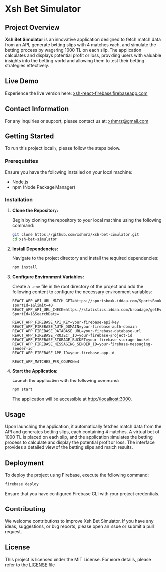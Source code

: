
# Xsh Bet Simulator

## Project Overview

**Xsh Bet Simulator** is an innovative application designed to fetch match data from an API, generate betting slips with
4 matches each, and simulate the betting process by wagering 1000 TL on each slip. The application calculates and
displays potential profit or loss, providing users with valuable insights into the betting world and allowing them to
test their betting strategies effectively.

## Live Demo

Experience the live version here: [xsh-react-firebase.firebaseapp.com](https://xsh-react-firebase.firebaseapp.com)

## Contact Information

For any inquiries or support, please contact us at: [xshmrz@gmail.com](mailto:xshmrz@gmail.com)

## Getting Started

To run this project locally, please follow the steps below.

### Prerequisites

Ensure you have the following installed on your local machine:

- Node.js
- npm (Node Package Manager)

### Installation

1. **Clone the Repository:**

   Begin by cloning the repository to your local machine using the following command:

    ```bash
    git clone https://github.com/xshmrz/xsh-bet-simulator.git
    cd xsh-bet-simulator
    ```

2. **Install Dependencies:**

   Navigate to the project directory and install the required dependencies:

    ```bash
    npm install
    ```

3. **Configure Environment Variables:**

   Create a `.env` file in the root directory of the project and add the following content to configure the necessary
   environment variables:

    ```plaintext
    REACT_APP_API_URL_MATCH_GET=https://sportsbook.iddaa.com/SportsBook/getPopulerBets?sportId=1&limit=40
    REACT_APP_API_URL_CHECK=https://statistics.iddaa.com/broadage/getEventListCache?SportId=1&SearchDate=

    REACT_APP_FIREBASE_API_KEY=your-firebase-api-key
    REACT_APP_FIREBASE_AUTH_DOMAIN=your-firebase-auth-domain
    REACT_APP_FIREBASE_DATABASE_URL=your-firebase-database-url
    REACT_APP_FIREBASE_PROJECT_ID=your-firebase-project-id
    REACT_APP_FIREBASE_STORAGE_BUCKET=your-firebase-storage-bucket
    REACT_APP_FIREBASE_MESSAGING_SENDER_ID=your-firebase-messaging-sender-id
    REACT_APP_FIREBASE_APP_ID=your-firebase-app-id

    REACT_APP_MATCHES_PER_COUPON=4
    ```

4. **Start the Application:**

   Launch the application with the following command:

    ```bash
    npm start
    ```

   The application will be accessible at [http://localhost:3000](http://localhost:3000).

## Usage

Upon launching the application, it automatically fetches match data from the API and generates betting slips, each
containing 4 matches. A virtual bet of 1000 TL is placed on each slip, and the application simulates the betting process
to calculate and display the potential profit or loss. The interface provides a detailed view of the betting slips and
match results.

## Deployment

To deploy the project using Firebase, execute the following command:

```bash
firebase deploy
```

Ensure that you have configured Firebase CLI with your project credentials.

## Contributing

We welcome contributions to improve Xsh Bet Simulator. If you have any ideas, suggestions, or bug reports, please open
an issue or submit a pull request.

## License

This project is licensed under the MIT License. For more details, please refer to the [LICENSE](LICENSE) file.
